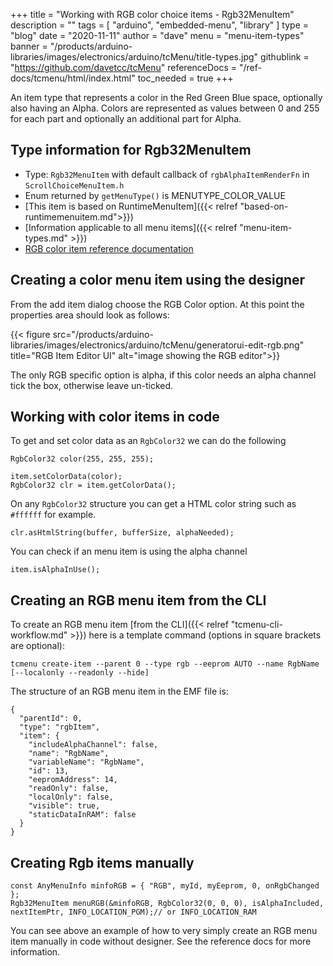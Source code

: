+++
title = "Working with RGB color choice items  - Rgb32MenuItem"
description = ""
tags = [ "arduino", "embedded-menu", "library" ]
type = "blog"
date = "2020-11-11"
author =  "dave"
menu = "menu-item-types"
banner = "/products/arduino-libraries/images/electronics/arduino/tcMenu/title-types.jpg"
githublink = "https://github.com/davetcc/tcMenu"
referenceDocs = "/ref-docs/tcmenu/html/index.html"
toc_needed = true
+++

An item type that represents a color in the Red Green Blue space, optionally also having an Alpha. Colors are represented as values between 0 and 255 for each part and optionally an additional part for Alpha.

## Type information for Rgb32MenuItem

* Type: `Rgb32MenuItem` with default callback of `rgbAlphaItemRenderFn` in `ScrollChoiceMenuItem.h`
* Enum returned by `getMenuType()` is MENUTYPE_COLOR_VALUE
* [This item is based on RuntimeMenuItem]({{< relref "based-on-runtimemenuitem.md">}})
* [Information applicable to all menu items]({{< relref "menu-item-types.md" >}})
* [RGB color item reference documentation](https://www.thecoderscorner.com/ref-docs/tcmenu/html/class_rgb32_menu_item.html)

## Creating a color menu item using the designer

From the add item dialog choose the RGB Color option. At this point the properties area should look as follows:

{{< figure src="/products/arduino-libraries/images/electronics/arduino/tcMenu/generatorui-edit-rgb.png" title="RGB Item Editor UI" alt="image showing the RGB editor">}}

The only RGB specific option is alpha, if this color needs an alpha channel tick the box, otherwise leave un-ticked.

## Working with color items in code

To get and set color data as an `RgbColor32` we can do the following

    RgbColor32 color(255, 255, 255);

    item.setColorData(color); 
    RgbColor32 clr = item.getColorData();
    
On any `RgbColor32` structure you can get a HTML color string such as `#ffffff` for example.

    clr.asHtmlString(buffer, bufferSize, alphaNeeded);

You can check if an menu item is using the alpha channel

    item.isAlphaInUse();

## Creating an RGB menu item from the CLI

To create an RGB menu item [from the CLI]({{< relref "tcmenu-cli-workflow.md" >}}) here is a template command (options in square brackets are optional):

    tcmenu create-item --parent 0 --type rgb --eeprom AUTO --name RgbName [--localonly --readonly --hide]

The structure of an RGB menu item in the EMF file is:

    {
      "parentId": 0,
      "type": "rgbItem",
      "item": {
        "includeAlphaChannel": false,
        "name": "RgbName",
        "variableName": "RgbName",
        "id": 13,
        "eepromAddress": 14,
        "readOnly": false,
        "localOnly": false,
        "visible": true,
        "staticDataInRAM": false
      }
    }

## Creating Rgb items manually

    const AnyMenuInfo minfoRGB = { "RGB", myId, myEeprom, 0, onRgbChanged };
    Rgb32MenuItem menuRGB(&minfoRGB, RgbColor32(0, 0, 0), isAlphaIncluded, nextItemPtr, INFO_LOCATION_PGM);// or INFO_LOCATION_RAM

You can see above an example of how to very simply create an RGB menu item manually in code without designer. See the reference docs for more information. 
